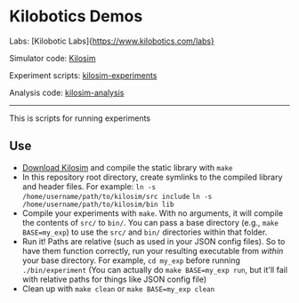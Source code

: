# Kilobotics Demos

Labs: [Kilobotic Labs]{https://www.kilobotics.com/labs}

Simulator code: [Kilosim](https://github.com/jtebert/kilosim)

Experiment scripts: [kilosim-experiments](https://github.com/jtebert/kilosim-experiments)

Analysis code: [kilosim-analysis](https://github.com/jtebert/kilosim-analysis)

---

This is scripts for running experiments

## Use

- [Download Kilosim](https://github.com/jtebert/kilosim/releases) and compile the static library with `make`
- In this repository root directory, create symlinks to the compiled library and header files. For example:
  `ln -s /home/username/path/to/kilosim/src include`
  `ln -s /home/username/path/to/kilosim/bin lib`
- Compile your experiments with `make`. With no arguments, it will compile the contents of `src/` to `bin/`. You can pass a base directory (e.g., `make BASE=my_exp`) to use the `src/` and `bin/` directories within that folder.
- Run it! Paths are relative (such as used in your JSON config files). So to have them function correctly, run your resulting executable from *within* your base directory. For example, `cd my_exp` before running `./bin/experiment`
  (You can actually do `make BASE=my_exp run`, but it'll fail with relative paths for things like JSON config file)
- Clean up with `make clean` or `make BASE=my_exp clean`

